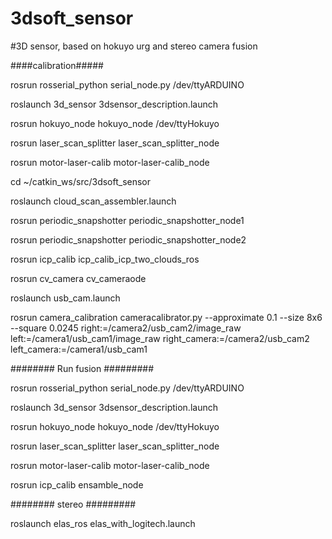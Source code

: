 # 3dsoft_sensor
#3D sensor, based on hokuyo urg and stereo camera fusion

####calibration#####


rosrun rosserial_python serial_node.py /dev/ttyARDUINO

roslaunch 3d_sensor 3dsensor_description.launch

rosrun hokuyo_node hokuyo_node /dev/ttyHokuyo

rosrun laser_scan_splitter laser_scan_splitter_node

rosrun motor-laser-calib motor-laser-calib_node

cd ~/catkin_ws/src/3dsoft_sensor

roslaunch cloud_scan_assembler.launch

rosrun periodic_snapshotter periodic_snapshotter_node1

rosrun periodic_snapshotter periodic_snapshotter_node2

rosrun icp_calib icp_calib_icp_two_clouds_ros

rosrun cv_camera cv_cameraode


roslaunch usb_cam.launch

rosrun camera_calibration cameracalibrator.py --approximate 0.1 --size 8x6 --square 0.0245 right:=/camera2/usb_cam2/image_raw left:=/camera1/usb_cam1/image_raw right_camera:=/camera2/usb_cam2 left_camera:=/camera1/usb_cam1

######## Run fusion #########


rosrun rosserial_python serial_node.py /dev/ttyARDUINO

roslaunch 3d_sensor 3dsensor_description.launch

rosrun hokuyo_node hokuyo_node /dev/ttyHokuyo

rosrun laser_scan_splitter laser_scan_splitter_node

rosrun motor-laser-calib motor-laser-calib_node

rosrun icp_calib ensamble_node 

######## stereo #########

roslaunch elas_ros elas_with_logitech.launch
